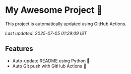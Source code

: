 # My Awesome Project 🚀

This project is automatically updated using GitHub Actions.

_Last updated: 2025-07-05 01:29:09 IST_

## Features
- Auto-update README using Python 🐍
- Auto Git push with GitHub Actions 🤖
